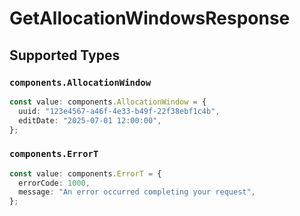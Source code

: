 # GetAllocationWindowsResponse


## Supported Types

### `components.AllocationWindow`

```typescript
const value: components.AllocationWindow = {
  uuid: "123e4567-a46f-4e33-b49f-22f38ebf1c4b",
  editDate: "2025-07-01 12:00:00",
};
```

### `components.ErrorT`

```typescript
const value: components.ErrorT = {
  errorCode: 1000,
  message: "An error occurred completing your request",
};
```

